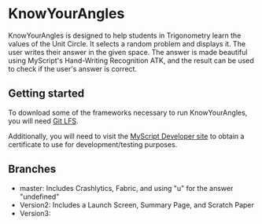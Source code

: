 # KnowYourAngles
KnowYourAngles is designed to help students in Trigonometry learn the values of the Unit Circle. It selects a random problem and displays it. The user writes their answer in the given space. The answer is made beautiful using MyScript's Hand-Writing Recognition ATK, and the result can be used to check if the user's answer is correct.

## Getting started
To download some of the frameworks necessary to run KnowYourAngles, you will need [Git LFS](https://git-lfs.github.com/).  

Additionally, you will need to visit the [MyScript Developer site](https://developer.myscript.com/get-started/ios) to obtain a certificate to use for development/testing purposes.


## Branches
- master: Includes Crashlytics, Fabric, and using "u" for the answer "undefined"
- Version2: Includes a Launch Screen, Summary Page, and Scratch Paper
- Version3:
